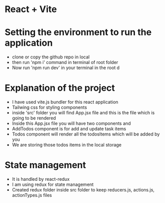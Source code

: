 # React + Vite

# Setting the environment to run the application
 - clone or copy the github repo in local 
 - then run 'npm i' command in terminal of root folder 
 - Now run 'npm run dev' in your terminal in the root d

 # Explanation of the project
  - I have used vite.js bundler for this react application
  - Tailwing css for styling components
  - inside 'src' folder you will find App.jsx file and this is the file which is going to be rendered
  - Inside this App.jsx file you will have two components <AddTodos /> and <Todos />
  - AddTodos component is for add and update task items
  - Todos component will render all the todosItems which will be added by you
  - We are storing those todos items in the local storage 
  

 # State management 
  - It is handled by react-redux
  - I am using redux for state management
  - Created redux folder inside src folder to keep reducers.js, actions.js, actionTypes.js files